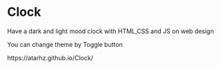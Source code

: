 # Clock
<p>Have a dark and light mood clock with HTML,CSS and JS on web design</p>
<p>You can change theme by Toggle button</p>
<p>https://atarhz.github.io/Clock/</p>
